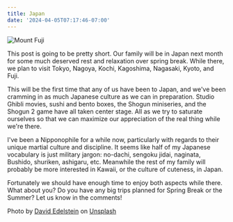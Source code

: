 ```yaml
---
title: Japan
date: '2024-04-05T07:17:46-07:00'
---
```

![Mount Fuji](/blog-v3/assets/japan.jpg)

This post is going to be pretty short.  Our family will be in Japan next month for some much deserved rest and relaxation over spring break.  While there, we plan to visit Tokyo, Nagoya, Kochi, Kagoshima, Nagasaki, Kyoto, and Fuji.  

This will be the first time that any of us have been to Japan, and we've been cramming in as much Japanese culture as we can in preparation.  Studio Ghibli movies, sushi and bento boxes, the Shogun miniseries, and the Shogun 2 game have all taken center stage.  All as we try to saturate ourselves so that we can maximize our appreciation of the real thing while we're there.

I've been a Nipponophile for a while now, particularly with regards to their unique martial culture and discipline.  It seems like half of my Japanese vocabulary is just military jargon: no-dachi, sengoku jidai, naginata, Bushido, shuriken, ashigaru, etc. Meanwhile the rest of my family will probably be more interested in Kawaii, or the culture of cuteness, in Japan.

Fortunately we should have enough time to enjoy both aspects while there.  What about you?  Do you have any big trips planned for Spring Break or the Summer?  Let us know in the comments!

Photo by <a href="https://unsplash.com/@jlhopes?utm_content=creditCopyText&utm_medium=referral&utm_source=unsplash">David Edelstein</a> on <a href="https://unsplash.com/photos/mount-fuji-japan-N4DbvTUDikw?utm_content=creditCopyText&utm_medium=referral&utm_source=unsplash">Unsplash</a>
